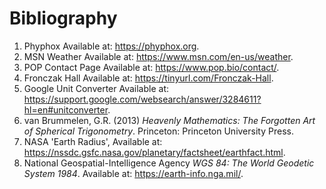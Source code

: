 # Bibliography

1. Phyphox Available at: https://phyphox.org.
2. MSN Weather Available at: https://www.msn.com/en-us/weather.
3. POP Contact Page Available at: https://www.pop.bio/contact/.
4. Fronczak Hall Available at: https://tinyurl.com/Fronczak-Hall.
5. Google Unit Converter Available at: https://support.google.com/websearch/answer/3284611?hl=en#unitconverter.
6. van Brummelen, G.R. (2013) *Heavenly Mathematics: The Forgotten Art of Spherical Trigonometry*. Princeton: Princeton University Press.
7. NASA 'Earth Radius', Available at: https://nssdc.gsfc.nasa.gov/planetary/factsheet/earthfact.html.
8. National Geospatial-Intelligence Agency *WGS 84: The World Geodetic System 1984*. Available at: https://earth-info.nga.mil/.
